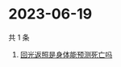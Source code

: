 # 2023-06-19

共 1 条

<!-- BEGIN -->
<!-- 最后更新时间 Mon Jun 19 2023 07:02:58 GMT+0800 (China Standard Time) -->

1. [回光返照是身体能预测死亡吗](https://www.zhihu.com/search?q=回光返照是身体能预测死亡吗)

<!-- END -->
